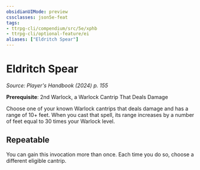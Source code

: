 ```yaml
---
obsidianUIMode: preview
cssclasses: json5e-feat
tags:
- ttrpg-cli/compendium/src/5e/xphb
- ttrpg-cli/optional-feature/ei
aliases: ["Eldritch Spear"]
---
```

# Eldritch Spear
*Source: Player's Handbook (2024) p. 155*  

**Prerequisite**: 2nd Warlock, a Warlock Cantrip That Deals Damage

Choose one of your known Warlock cantrips that deals damage and has a range of 10+ feet. When you cast that spell, its range increases by a number of feet equal to 30 times your Warlock level.

## Repeatable

You can gain this invocation more than once. Each time you do so, choose a different eligible cantrip.